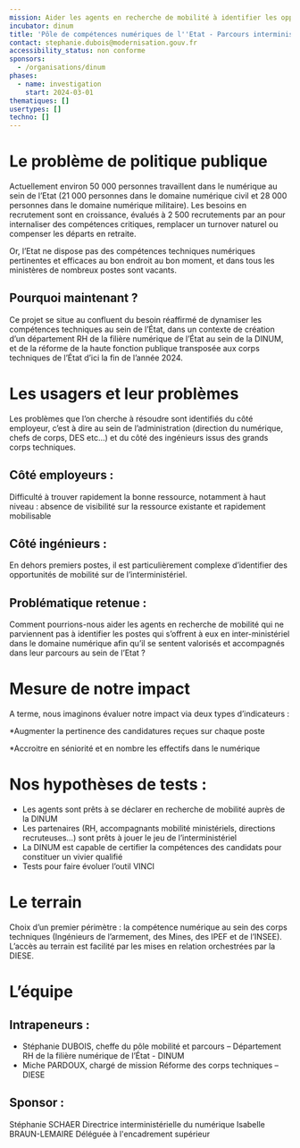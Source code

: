 ```yaml
---
mission: Aider les agents en recherche de mobilité à identifier les opportunités numériques en inter-ministériel
incubator: dinum
title: 'Pôle de compétences numériques de l''Etat - Parcours interministériel du numérique PINUM, un service d’accompagnement à la mobilité interministérielle '
contact: stephanie.dubois@modernisation.gouv.fr
accessibility_status: non conforme
sponsors:
  - /organisations/dinum
phases:
  - name: investigation
    start: 2024-03-01
thematiques: []
usertypes: []
techno: []
---
```

# Le problème de politique publique


Actuellement environ 50 000 personnes travaillent dans le numérique au sein de l’Etat (21 000 personnes dans le domaine numérique civil et 28 000 personnes dans le domaine numérique militaire). Les besoins en recrutement sont en croissance, évalués à 2 500 recrutements par an pour internaliser des compétences critiques, remplacer un turnover naturel ou compenser les départs en retraite.  

Or, l’Etat ne dispose pas des compétences techniques numériques pertinentes et efficaces au bon endroit au bon moment, et dans tous les ministères de nombreux postes sont vacants. 


## Pourquoi maintenant ?

Ce projet se situe au confluent du besoin réaffirmé de dynamiser les compétences techniques au sein de l’État, dans un contexte de création d’un département RH de la filière numérique de l’État au sein de la DINUM, et de la réforme de la haute fonction publique transposée aux corps techniques de l’État d’ici la fin de l’année 2024.

# Les usagers et leur problèmes

Les problèmes que l’on cherche à résoudre sont identifiés du côté employeur, c’est à dire au sein de l’administration (direction du numérique, chefs de corps, DES etc...) et du côté des ingénieurs issus des grands corps techniques. 

## Côté employeurs :

Difficulté à trouver rapidement la bonne ressource, notamment à haut niveau : absence de visibilité sur la ressource existante et rapidement mobilisable 


## Côté ingénieurs :

En dehors premiers postes, il est particulièrement complexe d’identifier des opportunités de mobilité sur de l’interministériel. 


## Problématique retenue : 
Comment pourrions-nous aider les agents en recherche de mobilité qui ne parviennent pas à identifier les postes qui s’offrent à eux en inter-ministériel dans le domaine numérique afin qu’il se sentent valorisés et accompagnés dans leur parcours au sein de l’Etat ? 


# Mesure de notre impact

A terme, nous imaginons évaluer notre impact via deux types d’indicateurs : 

*Augmenter la pertinence des candidatures reçues sur chaque poste

*Accroitre en séniorité et en nombre les effectifs dans le numérique

# Nos hypothèses de tests :
- Les agents sont prêts à se déclarer en recherche de mobilité auprès de la DINUM
- Les partenaires (RH, accompagnants mobilité ministériels, directions recruteuses…) sont prêts à jouer le jeu de l’interministériel 
- La DINUM est capable de certifier la compétences des candidats pour constituer un vivier qualifié
- Tests pour faire évoluer l’outil VINCI

# Le terrain

Choix d’un premier périmètre : la compétence numérique au sein des corps techniques (Ingénieurs de l’armement, des Mines, des IPEF et de l’INSEE).  
L’accès au terrain est facilité par les mises en relation orchestrées par la DIESE. 

# L’équipe

## Intrapeneurs : 
- Stéphanie DUBOIS, cheffe du pôle mobilité et parcours – Département RH de la filière numérique de l’État - DINUM
- Miche PARDOUX, chargé de mission Réforme des corps techniques  – DIESE 

## Sponsor : 
Stéphanie SCHAER Directrice interministérielle du numérique 
Isabelle BRAUN-LEMAIRE Déléguée à l'encadrement supérieur 
